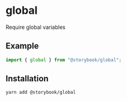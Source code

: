 # global

Require global variables

## Example

```js
import { global } from "@storybook/global";
```

## Installation

`yarn add @storybook/global`
